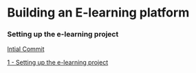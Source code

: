 # Building an E-learning platform

### Setting up the e-learning project

[Intial Commit](../..//)

[1 - Setting up the e-learning project](../../tree//)